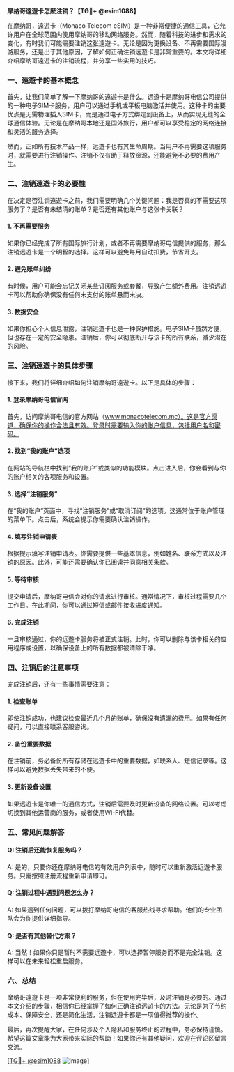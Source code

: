 **摩纳哥遠遊卡怎麽注销？【TG💪+ @esim1088】**

在摩纳哥，遠遊卡（Monaco Telecom eSIM）是一种非常便捷的通信工具，它允许用户在全球范围内使用摩纳哥的移动网络服务。然而，随着科技的进步和需求的变化，有时我们可能需要注销这张遠遊卡。无论是因为更换设备、不再需要国际漫游服务，还是出于其他原因，了解如何正确注销远遊卡是非常重要的。本文将详细介绍摩纳哥遠遊卡的注销流程，并分享一些实用的技巧。

### **一、遠遊卡的基本概念**

首先，让我们简单了解一下摩纳哥的遠遊卡是什么。远遊卡是摩纳哥电信公司提供的一种电子SIM卡服务，用户可以通过手机或平板电脑激活并使用。这种卡的主要优点是无需物理插入SIM卡，而是通过电子方式绑定到设备上，从而实现无缝的全球通信体验。无论是在摩纳哥本地还是国外旅行，用户都可以享受稳定的网络连接和灵活的服务选择。

然而，正如所有技术产品一样，远遊卡也有其生命周期。当用户不再需要这项服务时，就需要进行注销操作。注销不仅有助于释放资源，还能避免不必要的费用产生。

### **二、注销遠遊卡的必要性**

在决定是否注销遠遊卡之前，我们需要明确几个关键问题：我是否真的不需要这项服务了？是否有未结清的账单？是否还有其他账户与这张卡关联？

#### **1. 不再需要服务**
如果你已经完成了所有国际旅行计划，或者不再需要摩纳哥电信提供的服务，那么注销远遊卡是一个明智的选择。这样可以避免每月自动扣费，节省开支。

#### **2. 避免账单纠纷**
有时候，用户可能会忘记关闭某些订阅服务或套餐，导致产生额外费用。注销远遊卡可以帮助你确保没有任何未支付的账单悬而未决。

#### **3. 数据安全**
如果你担心个人信息泄露，注销远遊卡也是一种保护措施。电子SIM卡虽然方便，但也存在一定的安全隐患。注销后，你可以彻底断开与该卡的所有联系，减少潜在的风险。

### **三、注销遠遊卡的具体步骤**

接下来，我们将详细介绍如何注销摩纳哥遠遊卡。以下是具体的步骤：

#### **1. 登录摩纳哥电信官网**
首先，访问摩纳哥电信的官方网站（www.monacotelecom.mc）。这是官方渠道，确保你的操作合法且有效。登录时需要输入你的账户信息，包括用户名和密码。

#### **2. 找到“我的账户”选项**
在网站的导航栏中找到“我的账户”或类似的功能模块。点击进入后，你会看到与你的账户相关的各项服务和设置。

#### **3. 选择“注销服务”**
在“我的账户”页面中，寻找“注销服务”或“取消订阅”的选项。这通常位于账户管理的菜单下。点击后，系统会提示你需要确认注销操作。

#### **4. 填写注销申请表**
根据提示填写注销申请表。你需要提供一些基本信息，例如姓名、联系方式以及注销的原因。此外，可能还需要确认你已阅读并同意相关条款。

#### **5. 等待审核**
提交申请后，摩纳哥电信会对你的请求进行审核。通常情况下，审核过程需要几个工作日。在此期间，你可以通过短信或邮件接收进度通知。

#### **6. 完成注销**
一旦审核通过，你的远遊卡服务将被正式注销。此时，你可以删除与该卡相关的应用程序或设置，以确保设备上的所有数据都被清除干净。

### **四、注销后的注意事项**

完成注销后，还有一些事情需要注意：

#### **1. 检查账单**
即使注销成功，也建议检查最近几个月的账单，确保没有遗漏的费用。如果有任何疑问，可以直接联系客服咨询。

#### **2. 备份重要数据**
在注销前，务必备份所有存储在远遊卡中的重要数据，如联系人、短信记录等。这样可以避免数据丢失带来的不便。

#### **3. 更新设备设置**
如果远遊卡是你唯一的通信方式，注销后需要及时更新设备的网络设置。可以考虑切换到其他运营商的服务，或者使用Wi-Fi代替。

### **五、常见问题解答**

#### **Q: 注销后还能恢复服务吗？**
A: 是的，只要你还在摩纳哥电信的有效用户列表中，随时可以重新激活远遊卡服务。只需按照注册流程重新申请即可。

#### **Q: 注销过程中遇到问题怎么办？**
A: 如果遇到任何问题，可以拨打摩纳哥电信的客服热线寻求帮助。他们的专业团队会为你提供详细指导。

#### **Q: 是否有其他替代方案？**
A: 当然！如果你只是暂时不需要远遊卡，可以选择暂停服务而不是完全注销。这样可以在未来轻松重启服务。

### **六、总结**

摩纳哥遠遊卡是一项非常便利的服务，但在使用完毕后，及时注销是必要的。通过本文介绍的步骤，相信你已经掌握了如何正确注销远遊卡的方法。无论是为了节约成本、保障安全，还是简化生活，注销远遊卡都是一项值得推荐的操作。

最后，再次提醒大家，在任何涉及个人隐私和服务终止的过程中，务必保持谨慎。希望这篇文章能为大家带来实际的帮助！如果你还有其他疑问，欢迎在评论区留言交流。

[[TG💪+ @esim1088](https://t.me/s/esim1088) ![Image](https://i.postimg.cc/4NQfJmqS/Snipaste-2025-05-13-00-14-12.png)]